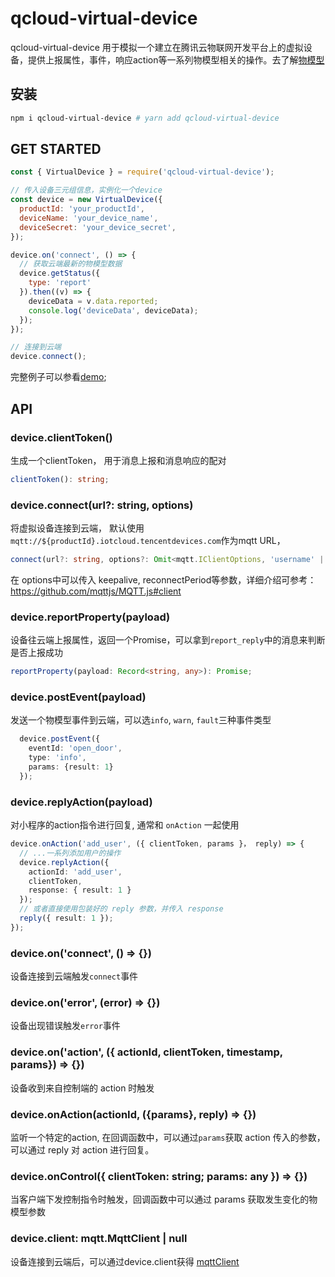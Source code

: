 # qcloud-virtual-device
qcloud-virtual-device 用于模拟一个建立在腾讯云物联网开发平台上的虚拟设备，提供上报属性，事件，响应action等一系列物模型相关的操作。去了解[物模型](https://cloud.tencent.com/document/product/1081/34916)

## 安装

```bash
npm i qcloud-virtual-device # yarn add qcloud-virtual-device
```

## GET STARTED

```js
const { VirtualDevice } = require('qcloud-virtual-device');

// 传入设备三元组信息，实例化一个device
const device = new VirtualDevice({
  productId: 'your_productId',
  deviceName: 'your_device_name',
  deviceSecret: 'your_device_secret',
});

device.on('connect', () => {
  // 获取云端最新的物模型数据
  device.getStatus({
    type: 'report'
  }).then((v) => {
    deviceData = v.data.reported;
    console.log('deviceData', deviceData);
  });
});

// 连接到云端
device.connect();
```
完整例子可以参看[demo](https://github.com/tencentyun/qcloud-virtual-device/blob/main/demo/index.js);

## API

### device.clientToken()

生成一个clientToken， 用于消息上报和消息响应的配对
```ts
clientToken(): string;
```

### device.connect(url?: string, options)

将虚拟设备连接到云端， 默认使用`mqtt://${productId}.iotcloud.tencentdevices.com`作为mqtt URL，
```ts
connect(url?: string, options?: Omit<mqtt.IClientOptions, 'username' | 'password'>): mqtt.MqttClient;
```
在 options中可以传入 keepalive, reconnectPeriod等参数，详细介绍可参考： https://github.com/mqttjs/MQTT.js#client


### device.reportProperty(payload)

设备往云端上报属性，返回一个Promise，可以拿到`report_reply`中的消息来判断是否上报成功
```ts
reportProperty(payload: Record<string, any>): Promise;
```

### device.postEvent(payload)
发送一个物模型事件到云端，可以选`info`, `warn`, `fault`三种事件类型

```ts
  device.postEvent({
    eventId: 'open_door',
    type: 'info',
    params: {result: 1}
  });

```
### device.replyAction(payload)

对小程序的action指令进行回复, 通常和 `onAction` 一起使用

```ts
device.onAction('add_user', ({ clientToken, params }， reply) => {
  // ...一系列添加用户的操作
  device.replyAction({
    actionId: 'add_user',
    clientToken,
    response: { result: 1 }
  });
  // 或者直接使用包装好的 reply 参数，并传入 response
  reply({ result: 1 });
});
```

### device.on('connect', () => {})
设备连接到云端触发`connect`事件

### device.on('error', (error) => {})
设备出现错误触发`error`事件

### device.on('action', ({ actionId, clientToken, timestamp, params}) => {})
设备收到来自控制端的 action 时触发

### device.onAction(actionId, ({params}, reply) => {})

监听一个特定的action, 在回调函数中，可以通过`params`获取 action 传入的参数，可以通过 reply 对 action 进行回复。

### device.onControl({ clientToken: string; params: any }) => {})

当客户端下发控制指令时触发，回调函数中可以通过 params 获取发生变化的物模型参数

### device.client: mqtt.MqttClient | null

设备连接到云端后，可以通过device.client获得 [mqttClient](https://github.com/mqttjs/MQTT.js#client)

